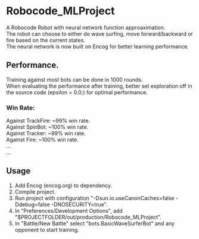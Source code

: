 # Robocode_MLProject
A Robocode Robot with neural network function approaximation.  
The robot can choose to either do wave surfing, move forward/backward or fire based on the current states.  
The neural network is now built on Encog for better learning performance.  

## Performance.
Training against most bots can be done in 1000 rounds.  
When evaluating the performance after training, better set exploration off in the source code (epsilon = 0.0;) for optimal performance.
### Win Rate:  
Against TrackFire: ~99% win rate.  
Against SpinBot: ~100% win rate.  
Against Tracker: ~99% win rate.  
Against Fire: ~100% win rate.  
...   
...  

## Usage
1) Add Encog (encog.org) to dependency.  
2) Compile project. 
3) Run project with configuration "-Dsun.io.useCanonCaches=false -Ddebug=false -DNOSECURITY=true". 
4) In "Preferences/Development Options", add "$PROJECTFOLDER/out/production/Robocode_MLProject". 
5) In "Battle/New Battle" select "bots.BasicWaveSurferBot" and any opponent to start training.
